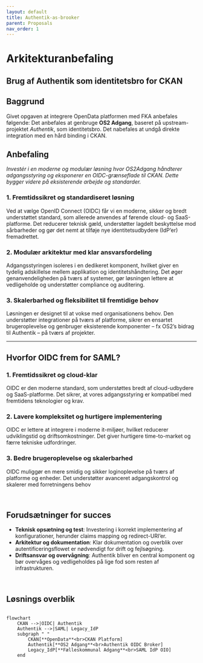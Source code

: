 ```yaml
---
layout: default
title: Authentik-as-brooker
parent: Proposals
nav_order: 1
---
```


# Arkitekturanbefaling
## Brug af Authentik som identitetsbro for CKAN

## Baggrund
Givet opgaven at integrere OpenData platformen med FKA anbefales følgende:
Det anbefales at genbruge **OS2 Adgang**, baseret på upstream-projektet *Authentik*, som identitetsbro.
Det nabefales at undgå direkte integration med en hård binding i CKAN.

## Anbefaling
_Investér i en moderne og modulær løsning hvor OS2Adgang håndterer adgangsstyring og eksponerer en OIDC-grænseflade til CKAN. Dette bygger videre på eksisterende arbejde og standarder._

### 1. Fremtidssikret og standardiseret løsning
Ved at vælge OpenID Connect (OIDC) får vi en moderne, sikker og bredt understøttet standard, som allerede anvendes af førende cloud- og SaaS-platforme. Det reducerer teknisk gæld, understøtter lagdelt beskyttelse mod sårbarheder og gør det nemt at tilføje nye identitetsudbydere (IdP’er) fremadrettet.

### 2. Modulær arkitektur med klar ansvarsfordeling
Adgangsstyringen isoleres i en dedikeret komponent, hvilket giver en tydelig adskillelse mellem applikation og identitetshåndtering. Det øger genanvendeligheden på tværs af systemer, gør løsningen lettere at vedligeholde og understøtter compliance og auditering.

### 3. Skalerbarhed og fleksibilitet til fremtidige behov
Løsningen er designet til at vokse med organisationens behov. Den understøtter integrationer på tværs af platforme, sikrer en ensartet brugeroplevelse og genbruger eksisterende komponenter – fx OS2’s bidrag til Authentik – på tværs af projekter.

---

## Hvorfor OIDC frem for SAML?

### 1. Fremtidssikret og cloud-klar
OIDC er den moderne standard, som understøttes bredt af cloud-udbydere og SaaS-platforme. Det sikrer, at vores adgangsstyring er kompatibel med fremtidens teknologier og krav.

### 2. Lavere kompleksitet og hurtigere implementering
OIDC er lettere at integrere i moderne it-miljøer, hvilket reducerer udviklingstid og driftsomkostninger. Det giver hurtigere time-to-market og færre tekniske udfordringer.

### 3. Bedre brugeroplevelse og skalerbarhed
OIDC muliggør en mere smidig og sikker loginoplevelse på tværs af platforme og enheder. Det understøtter avanceret adgangskontrol og skalerer med forretningens behov


<br>

## Forudsætninger for succes
- **Teknisk opsætning og test**: Investering i korrekt implementering af konfigurationer, herunder claims mapping og redirect-URI’er.
- **Arkitektur og dokumentation**: Klar dokumentation og overblik over autentificeringsflowet er nødvendigt for drift og fejlsøgning.
- **Driftsansvar og overvågning**: Authentik bliver en central komponent og bør overvåges og vedligeholdes på lige fod som resten af infrastrukturen.

<br>

## Løsnings overblik

```mermaid

flowchart 
    CKAN -->|OIDC| Authentik
    Authentik -->|SAML| Legacy_IdP
    subgraph " "
        CKAN[**OpenData**<br>CKAN Platform]
        Authentik[**OS2 Adgang**<br>Authentik OIDC Broker]
        Legacy_IdP[**Fælleskommunal Adgang**<br>SAML IdP OIO]
    end
    
```